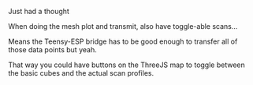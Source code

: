 Just had a thought

When doing the mesh plot and transmit, also have toggle-able scans...

Means the Teensy-ESP bridge has to be good enough to transfer all of those data points but yeah.

That way you could have buttons on the ThreeJS map to toggle between the basic cubes and the actual scan profiles.